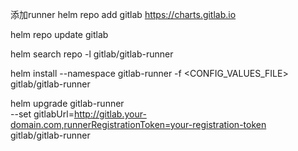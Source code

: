 添加runner
helm repo add gitlab https://charts.gitlab.io

helm repo update gitlab


helm search repo -l gitlab/gitlab-runner

helm install --namespace <NAMESPACE> gitlab-runner -f <CONFIG_VALUES_FILE> gitlab/gitlab-runner

helm upgrade gitlab-runner \
        --set gitlabUrl=http://gitlab.your-domain.com,runnerRegistrationToken=your-registration-token \
        gitlab/gitlab-runner